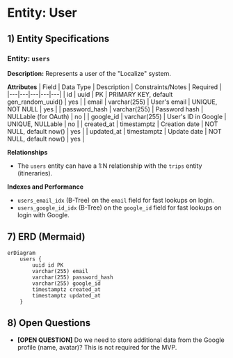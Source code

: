 # Entity: User

## 1) Entity Specifications
### Entity: `users`
**Description:** Represents a user of the "Localize" system.

**Attributes**
| Field | Data Type | Description | Constraints/Notes | Required |
|---|---|---|---|---|
| id | uuid | PK | PRIMARY KEY, default gen_random_uuid() | yes |
| email | varchar(255) | User's email | UNIQUE, NOT NULL | yes |
| password_hash | varchar(255) | Password hash | NULLable (for OAuth) | no |
| google_id | varchar(255) | User's ID in Google | UNIQUE, NULLable | no |
| created_at | timestamptz | Creation date | NOT NULL, default now() | yes |
| updated_at | timestamptz | Update date | NOT NULL, default now() | yes |

**Relationships**
- The `users` entity can have a 1:N relationship with the `trips` entity (itineraries).

**Indexes and Performance**
- `users_email_idx` (B-Tree) on the `email` field for fast lookups on login.
- `users_google_id_idx` (B-Tree) on the `google_id` field for fast lookups on login with Google.

## 7) ERD (Mermaid)
```mermaid
erDiagram
    users {
        uuid id PK
        varchar(255) email
        varchar(255) password_hash
        varchar(255) google_id
        timestamptz created_at
        timestamptz updated_at
    }
```

## 8) Open Questions
- **[OPEN QUESTION]** Do we need to store additional data from the Google profile (name, avatar)? This is not required for the MVP.
